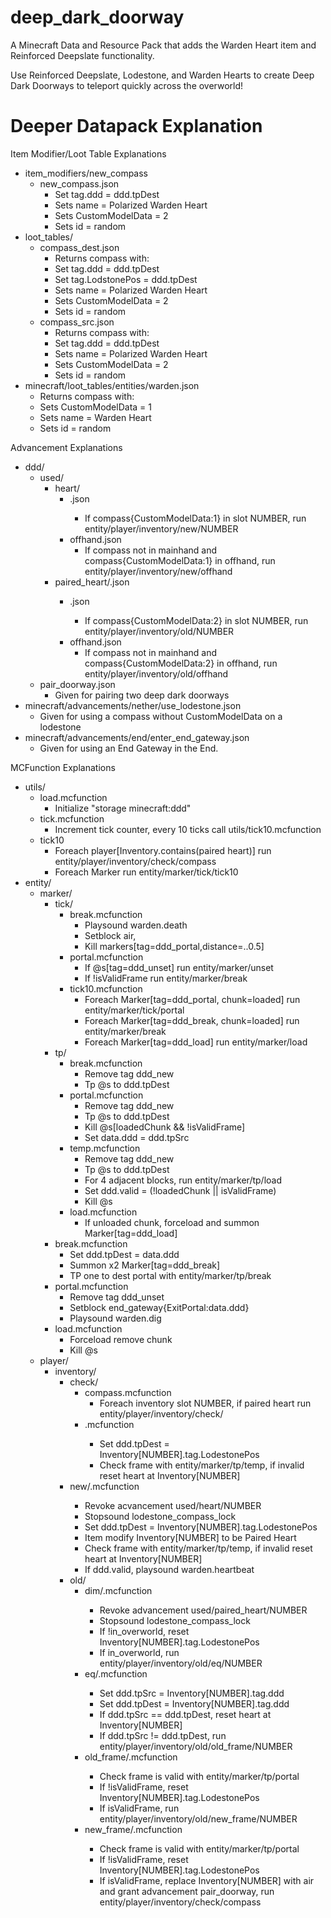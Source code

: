 # deep_dark_doorway
A Minecraft Data and Resource Pack that adds the Warden Heart item and Reinforced Deepslate functionality.

Use Reinforced Deepslate, Lodestone, and Warden Hearts to create Deep Dark Doorways to teleport quickly across the overworld!

# Deeper Datapack Explanation
Item Modifier/Loot Table Explanations
* item_modifiers/new_compass
  * new_compass.json
    * Set tag.ddd = ddd.tpDest
    * Sets name = Polarized Warden Heart
    * Sets CustomModelData = 2
    * Sets id = random
* loot_tables/
  * compass_dest.json
    * Returns compass with:
    * Set tag.ddd = ddd.tpDest
    * Set tag.LodstonePos = ddd.tpDest
    * Sets name = Polarized Warden Heart
    * Sets CustomModelData = 2
    * Sets id = random
  * compass_src.json
    * Returns compass with:
    * Set tag.ddd = ddd.tpDest
    * Sets name = Polarized Warden Heart
    * Sets CustomModelData = 2
    * Sets id = random
* minecraft/loot_tables/entities/warden.json
  * Returns compass with:
  * Sets CustomModelData = 1
  * Sets name = Warden Heart
  * Sets id = random

Advancement Explanations
* ddd/
  * used/
    * heart/
      * <NUMBER>.json
        * If compass{CustomModelData:1} in slot NUMBER, run entity/player/inventory/new/NUMBER
      * offhand.json
        * If compass not in mainhand and compass{CustomModelData:1} in offhand, run entity/player/inventory/new/offhand
    * paired_heart/<NUMBER>.json
      * <NUMBER>.json
        * If compass{CustomModelData:2} in slot NUMBER, run entity/player/inventory/old/NUMBER
      * offhand.json
        * If compass not in mainhand and compass{CustomModelData:2} in offhand, run entity/player/inventory/old/offhand
  * pair_doorway.json
    * Given for pairing two deep dark doorways
* minecraft/advancements/nether/use_lodestone.json
  * Given for using a compass without CustomModelData on a lodestone
* minecraft/advancements/end/enter_end_gateway.json
  * Given for using an End Gateway in the End.

MCFunction Explanations
* utils/
  * load.mcfunction 
    * Initialize "storage minecraft:ddd"
  * tick.mcfunction
    * Increment tick counter, every 10 ticks call utils/tick10.mcfunction
  * tick10
    * Foreach player[Inventory.contains(paired heart)] run entity/player/inventory/check/compass
    * Foreach Marker run entity/marker/tick/tick10
* entity/
  * marker/
    * tick/
      * break.mcfunction
        * Playsound warden.death
        * Setblock air, 
        * Kill markers[tag=ddd_portal,distance=..0.5]
      * portal.mcfunction
        * If @s[tag=ddd_unset] run entity/marker/unset
      	* If !isValidFrame run entity/marker/break
      * tick10.mcfunction
        * Foreach Marker[tag=ddd_portal, chunk=loaded] run entity/marker/tick/portal
        * Foreach Marker[tag=ddd_break, chunk=loaded] run entity/marker/break
        * Foreach Marker[tag=ddd_load] run entity/marker/load
    * tp/
      * break.mcfunction
        * Remove tag ddd_new
        * Tp @s to ddd.tpDest
      * portal.mcfunction
        * Remove tag ddd_new
        * Tp @s to ddd.tpDest
        * Kill @s[loadedChunk && !isValidFrame]
        * Set data.ddd = ddd.tpSrc
      * temp.mcfunction
        * Remove tag ddd_new
        * Tp @s to ddd.tpDest
        * For 4 adjacent blocks, run entity/marker/tp/load
        * Set ddd.valid = (!loadedChunk || isValidFrame)
        * Kill @s
      * load.mcfunction
	      * If unloaded chunk, forceload and summon Marker[tag=ddd_load]
    * break.mcfunction
      * Set ddd.tpDest = data.ddd
      * Summon x2 Marker[tag=ddd_break]
      * TP one to dest portal with entity/marker/tp/break
    * portal.mcfunction
      * Remove tag ddd_unset
      * Setblock end_gateway{ExitPortal:data.ddd}
      * Playsound warden.dig
    * load.mcfunction
      * Forceload remove chunk
      * Kill @s
  * player/
    * inventory/
      * check/
        * compass.mcfunction
          * Foreach inventory slot NUMBER, if paired heart run entity/player/inventory/check/<NUMBER>
        * <NUMBER>.mcfunction
          * Set ddd.tpDest = Inventory[NUMBER].tag.LodestonePos
          * Check frame with entity/marker/tp/temp, if invalid reset heart at Inventory[NUMBER]
      * new/<NUMBER>.mcfunction
        * Revoke acvancement used/heart/NUMBER
        * Stopsound lodestone_compass_lock
        * Set ddd.tpDest = Inventory[NUMBER].tag.LodestonePos
        * Item modify Inventory[NUMBER] to be Paired Heart
        * Check frame with entity/marker/tp/temp, if invalid reset heart at Inventory[NUMBER]
        * If ddd.valid, playsound warden.heartbeat
      * old/
        * dim/<NUMBER>.mcfunction
          * Revoke advancement used/paired_heart/NUMBER
          * Stopsound lodestone_compass_lock
          * If !in_overworld, reset Inventory[NUMBER].tag.LodestonePos
          * If in_overworld, run entity/player/inventory/old/eq/NUMBER
        * eq/<NUMBER>.mcfunction
          * Set ddd.tpSrc = Inventory[NUMBER].tag.ddd
          * Set ddd.tpDest = Inventory[NUMBER].tag.ddd
          * If ddd.tpSrc == ddd.tpDest, reset heart at Inventory[NUMBER]
          * If ddd.tpSrc != ddd.tpDest, run entity/player/inventory/old/old_frame/NUMBER
        * old_frame/<NUMBER>.mcfunction
          * Check frame is valid with entity/marker/tp/portal
          * If !isValidFrame, reset Inventory[NUMBER].tag.LodestonePos
          * If isValidFrame, run entity/player/inventory/old/new_frame/NUMBER
        * new_frame/<NUMBER>.mcfunction
          * Check frame is valid with entity/marker/tp/portal
          * If !isValidFrame, reset Inventory[NUMBER].tag.LodestonePos
          * If isValidFrame, replace Inventory[NUMBER] with air and grant advancement pair_doorway, run entity/player/inventory/check/compass
